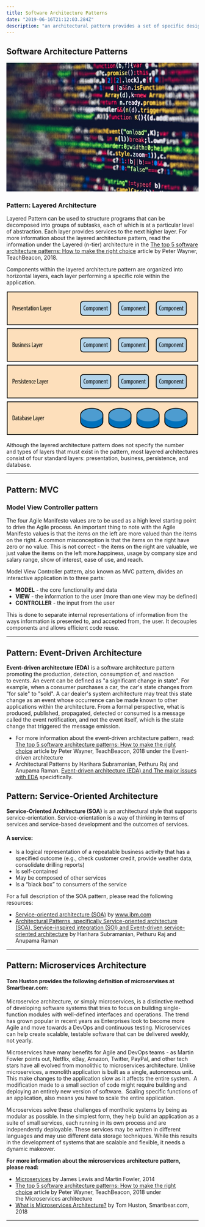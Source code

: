 ```yaml
---
title: Software Architecture Patterns
date: "2019-06-16T21:12:03.284Z"
description: "an architectural pattern provides a set of specific design decisions that have been identified as effective for organizing certain classes of software systems... "
---
```


## Software Architecture Patterns

![patterns](./patterns.jpg)

### Pattern: Layered Architecture

Layered Pattern can be used to structure programs that can be decomposed into groups of subtasks, each of which is at a particular level of abstraction. Each layer provides services to the next higher layer.
For more information about the layered architecture pattern, read the information under the Layered (n-tier) architecture in the [The top 5 software architecture patterns: How to make the right choice](https://techbeacon.com/top-5-software-architecture-patterns-how-make-right-choice) article by Peter Wayner, TeachBeacon, 2018.

Components within the layered architecture pattern are organized into horizontal layers, each layer performing a specific role within the application.

![layered_archi](./layered_archi.png)

Although the layered architecture pattern does not specify the number and types of layers that must exist in the pattern, most layered architectures consist of four standard layers: presentation, business, persistence, and database.

---

## Pattern: MVC

### Model View Controller pattern

The four Agile Manifesto values are to be used as a high level starting point to drive the Agile process. An important thing to note with the Agile Manifesto values is that the items on the left are more valued than the items on the right. A common misconception is that the items on the right have zero or no value. This is not correct - the items on the right are valuable, we just value the items on the left more.happiness, usage by company size and salary range, show of interest, ease of use, and reach.

Model View Controller pattern, also known as MVC pattern, divides an interactive application in to three parts:

- **MODEL** - the core functionality and data
- **VIEW** - the information to the user (more than one view may be defined)
- **CONTROLLER** - the input from the user

This is done to separate internal representations of information from the ways information is presented to, and accepted from, the user. It decouples components and allows efficient code reuse.

---

## Pattern: Event-Driven Architecture

**Event-driven architecture (EDA)** is a software architecture pattern promoting the production, detection, consumption of, and reaction to events.
An event can be defined as "a significant change in state". For example, when a consumer purchases a car, the car's state changes from "for sale" to "sold". A car dealer's system architecture may treat this state change as an event whose occurrence can be made known to other applications within the architecture. From a formal perspective, what is produced, published, propagated, detected or consumed is a message called the event notification, and not the event itself, which is the state change that triggered the message emission.

- For more information about the event-driven architecture pattern, read:
  [The top 5 software architecture patterns: How to make the right choice](https://techbeacon.com/top-5-software-architecture-patterns-how-make-right-choice) article by Peter Wayner, TeachBeacon, 2018 under the Event-driven architecture
- Architectural Patterns by Harihara Subramanian, Pethuru Raj and Anupama Raman.
  [Event-driven architecture (EDA) and The major issues with EDA](https://www.safaribooksonline.com/library/view/architectural-patterns/9781787287495/49e85f72-0a1c-43cd-b29f-07776db94940.xhtml) specidfically.

## Pattern: Service-Oriented Architecture

**Service-Oriented Architecture (SOA)** is an architectural style that supports service-orientation.
Service-orientation is a way of thinking in terms of services and service-based development and the outcomes of services.

#### A service:

- Is a logical representation of a repeatable business activity that has a specified outcome (e.g., check customer credit, provide weather data, consolidate drilling reports)
- Is self-contained
- May be composed of other services
- Is a “black box” to consumers of the service

For a full description of the SOA pattern, please read the following resources:

- [Service-oriented architecture (SOA)](https://www.ibm.com/support/knowledgecenter/en/SSMQ79_9.5.1/com.ibm.egl.pg.doc/topics/pegl_serv_overview.html) by www.ibm.com
- [Architectural Patterns, specifically Service-oriented architecture (SOA), Service-inspired integration (SOI) and Event-driven service-oriented architecture](https://www.safaribooksonline.com/library/view/architectural-patterns/9781787287495/7dc68824-1a2a-4d50-97cf-d0758467f847.xhtml) by Harihara Subramanian, Pethuru Raj and Anupama Raman

---

## Pattern: Microservices Architecture

#### Tom Huston provides the following definition of microservises at Smartbear.com:

Microservice architecture, or simply microservices, is a distinctive method of developing software systems that tries to focus on building single-function modules with well-defined interfaces and operations. The trend has grown popular in recent years as Enterprises look to become more Agile and move towards a DevOps and continuous testing. Microservices can help create scalable, testable software that can be delivered weekly, not yearly.

Microservices have many benefits for Agile and DevOps teams - as Martin Fowler points out, Netflix, eBay, Amazon, Twitter, PayPal, and other tech stars have all evolved from monolithic to microservices architecture. Unlike microservices, a monolith application is built as a single, autonomous unit. This make changes to the application slow as it affects the entire system.  A modification made to a small section of code might require building and deploying an entirely new version of software.  Scaling specific functions of an application, also means you have to scale the entire application.

Microservices solve these challenges of montholic systems by being as modular as possible. In the simplest form, they help build an application as a suite of small services, each running in its own process and are independently deployable. These services may be written in different languages and may use different data storage techniques. While this results in the development of systems that are scalable and flexible, it needs a dynamic makeover.

**For more information about the microservices architecture pattern, please read:**

- [Microservices](https://martinfowler.com/articles/microservices.html) by James Lewis and Martin Fowler, 2014
- [The top 5 software architecture patterns: How to make the right choice](https://techbeacon.com/top-5-software-architecture-patterns-how-make-right-choice) article by Peter Wayner, TeachBeacon, 2018 under the Microservices architecture
- [What is Microservices Architecture?](https://smartbear.com/learn/api-design/what-are-microservices/) by Tom Huston, Smartbear.com, 2018

---
